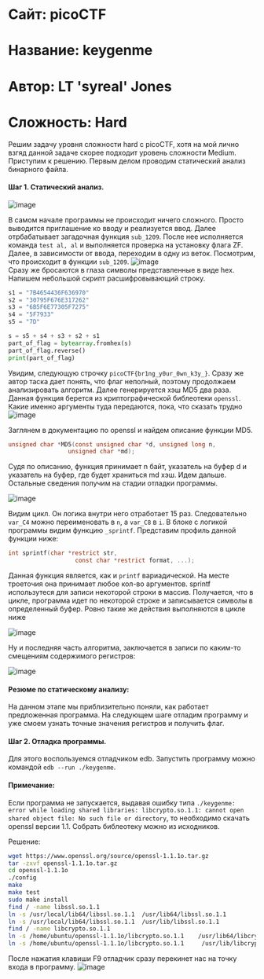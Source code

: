 # Сайт: picoCTF
# Название: keygenme
# Автор: LT 'syreal' Jones
# Сложность: Hard

Решим задачу уровня сложности hard с picoCTF, хотя на мой лично взгяд данной задаче скорее подходит уровень сложности Medium. Приступим к решению.
Первым делом проводим статический анализ бинарного файла. 

#### Шаг 1. Статический анализ.

![image](https://github.com/user-attachments/assets/97f57ef9-e58a-4bb7-85d0-7fff6ce5185f)

В самом начале программы не происходит ничего сложного. Просто выводится приглашение ко вводу и реализуется ввод. Далее отрбабатывает загадочная функция 
`sub_1209`. После нее исполняется команда `test al, al` и выполняется проверка на установку флага ZF. Далее, в зависимости от ввода, переходим в одну из веток.
Посмотрим, что происходит в функции `sub_1209`.
![image](https://github.com/user-attachments/assets/3999dcce-a365-42b6-901f-2e33296b56d7) \
Сразу же бросаются в глаза символы представленные в виде hex. Напишем небольшой скрипт расшифровывающий строку.

```python
s1 = "7B4654436F636970"
s2 = "30795F676E317262"
s3 = "6B5F6E77305F7275"
s4 = "5F7933"
s5 = "7D"

s = s5 + s4 + s3 + s2 + s1
part_of_flag = bytearray.fromhex(s)
part_of_flag.reverse()
print(part_of_flag)
```

Увидим, следующую строчку `picoCTF{br1ng_y0ur_0wn_k3y_}`. Сразу же автор таска дает понять, что флаг неполный, поэтому продолжаем анализировать алгоритм. 
Далее генерируется хэш MD5 два раза. Данная функция берется из криптографической библеотеки `openssl`. Какие именно аргументы туда передаются, пока, что сказать трудно\
![image](https://github.com/user-attachments/assets/42870374-3a4a-4a63-b6ee-b1e68541da27)


Заглянем в документацию по openssl и найдем описание функции MD5. 

```c
unsigned char *MD5(const unsigned char *d, unsigned long n,
                 unsigned char *md);
```
Судя по описанию, функция принимает n байт, указатель на буфер d и указатель на буфер, где будет храниться md хэш.
Идем дальше. Остальные сведения получим на стадии отладки программы.

![image](https://github.com/user-attachments/assets/2882e03c-ada5-45be-9c02-c233bf1c64f3)

Видим цикл. Он логика внутри него отработает 15 раз. Следовательно  `var_C4` можно переименовать в `n`, а `var_C8` в `i`.
В блоке с логикой программы видим функцию `_sprintf`. Представим профиль данной функции ниже: 

```c
int sprintf(char *restrict str,
                   const char *restrict format, ...);
```

Данная функция является, как и `printf` вариадической. На месте троеточия она принимает любое кол-во аргументов. sprintf использутеся для записи некоторой строки в массив.
Получается, что в цикле, программа идет по некоторой строке и записывается символы в определенный буфер. Ровно такие же действия выполняются в цикле ниже

![image](https://github.com/user-attachments/assets/c35d6b86-7f3b-4d77-9f41-2a74920995ff)

Ну и последняя часть алгоритма, заключается в записи по каким-то смещениям содержимого регистров:

![image](https://github.com/user-attachments/assets/a94f5c04-06aa-48f5-98b2-00a574ccff75)


#### Резюме по статическому анализу: 
На данном этапе мы приблизительно поняли, как работает предложенная программа. На следующем шаге отладим программу и уже смоем узнать точные значения регистров 
и получить флаг.

#### Шаг 2. Отладка программы.

Для этого воспользуемся отладчиком edb. Запустить программу можно командой `edb --run ./keygenme`. 
#### Примечание:
Если программа не запускается, выдавая ошибку типа `./keygenme: error while loading shared libraries: libcrypto.so.1.1: cannot open shared object file: No such file or directory`, то необходимо скачать openssl версии 1.1. Собрать библеотеку можно из исходников.

Решение: 
```bash
wget https://www.openssl.org/source/openssl-1.1.1o.tar.gz
tar -zxvf openssl-1.1.1o.tar.gz
cd openssl-1.1.1o
./config
make
make test
sudo make install
find / -name libssl.so.1.1
ln -s /usr/local/lib64/libssl.so.1.1  /usr/lib64/libssl.so.1.1
ln -s /usr/local/lib64/libssl.so.1.1  /usr/lib/libssl.so.1.1
find / -name libcrypto.so.1.1
ln -s /home/ubuntu/openssl-1.1.1o/libcrypto.so.1.1    /usr/lib64/libcrypto.so.1.1
ln -s /home/ubuntu/openssl-1.1.1o/libcrypto.so.1.1     /usr/lib/libcrypto.so.1.1
```

После нажатия клавиши F9 отладчик сразу перекинет нас на точку входа в программу.
![image](https://github.com/user-attachments/assets/da94e831-69d0-4771-933f-5ece4c614c09)



